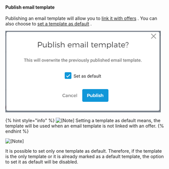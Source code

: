 #### Publish email template


Publishing an email template will allow you to [link it with offers](https://help.gantner.com/enviso/en/134879-135207-create-an-offer.html#134879-135217-email-templates) . You can also choose to [set a template as default](UUID-863c9d70-1b9a-dd88-b398-bed9f2daab8c.html) .

![EVSALE_clip0244.png](media/uuid-c6b6bc72-a589-f6a2-8216-4b050a6728f6.png)


{% hint style="info" %}
![[Note]](media/note.png)
Setting a template as default means, the template will be used when an email template is not linked with an offer.
{% endhint %}


![[Note]](media/note.png)

It is possible to set only one template as default. Therefore, if the template is the only template or it is already marked as a default template, the option to set it as default will be disabled.
